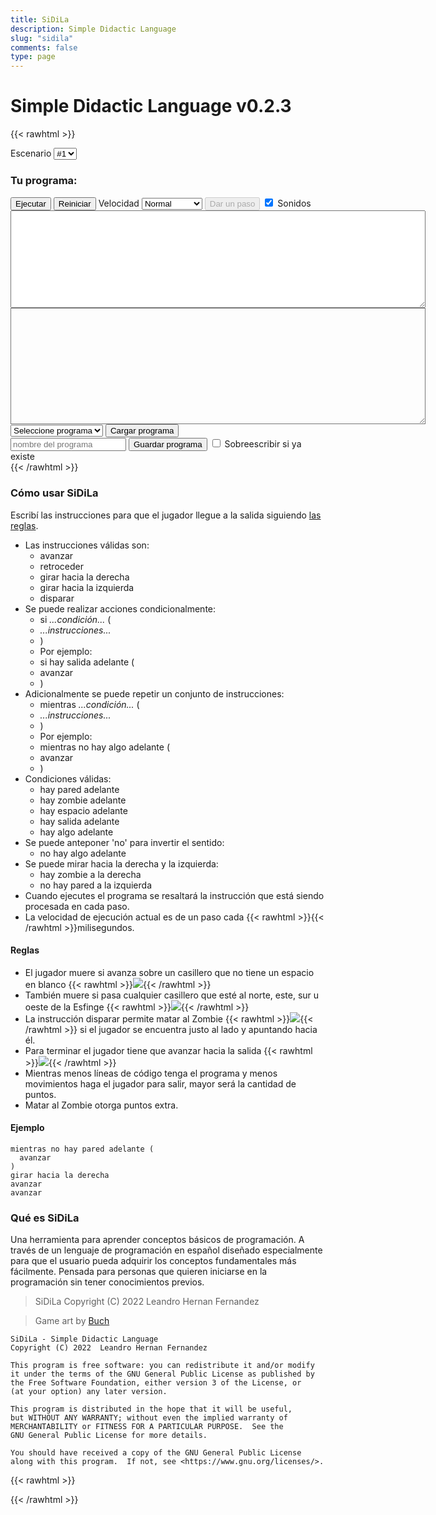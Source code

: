 ```yaml
---
title: SiDiLa
description: Simple Didactic Language
slug: "sidila"
comments: false
type: page
---
```


# Simple Didactic Language v0.2.3

{{< rawhtml >}}
<div id="container">
  <canvas id="canvas" class="canvas" width="256" height="256"></canvas>
</div>
<div id="message" class="message"></div>
<div>
<label for="mapSelector">Escenario</label>
 <select id="mapSelector" class="sidila-button">
    <option value="0" selected>#1</option>
    <option value="1">#2</option>
    <option value="2">#3</option>
    <option value="3">#4</option>
  </select>
</div>
<h3>Tu programa:</h3>
<div>
  <button id="run" class="sidila-button">Ejecutar</button>
  <button id="reset" class="sidila-button">Reiniciar</button> 
  <label for="periodSelector">Velocidad</label>
  <select id="periodSelector" class="sidila-button">
    <option value="0">Paso a paso</option>
    <option value="300">Lento</option>
    <option value="200" selected>Normal</option>
    <option value="50">Rápido</option>
  </select>
  <button id="step" class="sidila-button" disabled>Dar un paso</button> 
  <input type="checkbox" id="sound" value="sound" checked>
  <label for="sound">Sonidos</label>
</div>
<textarea id="errorMessage" class="errorMessage" cols="80" rows="10">
</textarea>
<textarea id="sourceCode" class="sourceCode" cols="80" rows="12">
</textarea>
<div>
  <select id="loadFilename" class="sidila-button">
    <option value="">Seleccione programa</option>
  </select>
  <button id="load" class="sidila-button">Cargar programa</button>
</div>
<div>
  <input id="saveFilename" placeholder="nombre del programa" minlength="1" maxlength="20" class="sidila-button">
  <button id="save" class="sidila-button">Guardar programa</button>
  <input type="checkbox" id="saveOverwrite" value="overwrite">
  <label for="saveOverwrite">Sobreescribir si ya existe</label>
</div>
{{< /rawhtml >}}

### Cómo usar SiDiLa

Escribí las instrucciones para que el jugador llegue a la salida siguiendo [las reglas](#reglas).
- Las instrucciones válidas son:
  - avanzar
  - retroceder
  - girar hacia la derecha
  - girar hacia la izquierda
  - disparar
- Se puede realizar acciones condicionalmente:
  - si _...condición..._ (
  - _...instrucciones..._
  - )
  - Por ejemplo:
  - si hay salida adelante (
  -   avanzar
  - )
- Adicionalmente se puede repetir un conjunto de instrucciones:
  - mientras _...condición..._ (
  - _...instrucciones..._
  - )
  - Por ejemplo:
  - mientras no hay algo adelante (
  -   avanzar
  - )
- Condiciones válidas:
  - hay pared adelante
  - hay zombie adelante
  - hay espacio adelante
  - hay salida adelante
  - hay algo adelante
- Se puede anteponer 'no' para invertir el sentido:
  - no hay algo adelante
- Se puede mirar hacia la derecha y la izquierda:
  - hay zombie a la derecha
  - no hay pared a la izquierda
- Cuando ejecutes el programa se resaltará la instrucción que está siendo procesada en cada paso.
- La velocidad de ejecución actual es de un paso cada {{< rawhtml >}}<span id="periodText"></span>{{< /rawhtml >}}milisegundos.

#### Reglas

- El jugador muere si avanza sobre un casillero que no tiene un espacio en blanco {{< rawhtml >}}<img src="/sidila/img/space.png" class="inline">{{< /rawhtml >}}
- También muere si pasa cualquier casillero que esté al norte, este, sur u oeste de la Esfinge {{< rawhtml >}}<img src="/sidila/img/sphinx.png" class="inline">{{< /rawhtml >}}
- La instrucción disparar permite matar al Zombie {{< rawhtml >}}<img src="/sidila/img/zombie.png" class="inline">{{< /rawhtml >}} si el jugador se encuentra justo al lado y apuntando hacia él.
- Para terminar el jugador tiene que avanzar hacia la salida {{< rawhtml >}}<img src="/sidila/img/exit.png" class="inline">{{< /rawhtml >}}
- Mientras menos líneas de código tenga el programa y menos movimientos haga el jugador para salir, mayor será la cantidad de puntos.
- Matar al Zombie otorga puntos extra.

#### Ejemplo

```
mientras no hay pared adelante (
  avanzar
)
girar hacia la derecha
avanzar
avanzar
```

### Qué es SiDiLa

Una herramienta para aprender conceptos básicos de programación.
A través de un lenguaje de programación en español diseñado especialmente para que el usuario pueda adquirir los conceptos fundamentales más fácilmente.
Pensada para personas que quieren iniciarse en la programación sin tener conocimientos previos.

> SiDiLa  Copyright (C) 2022  Leandro Hernan Fernandez

> Game art by [Buch](https://opengameart.org/users/buch)

```
SiDiLa - Simple Didactic Language
Copyright (C) 2022  Leandro Hernan Fernandez

This program is free software: you can redistribute it and/or modify
it under the terms of the GNU General Public License as published by
the Free Software Foundation, either version 3 of the License, or
(at your option) any later version.

This program is distributed in the hope that it will be useful,
but WITHOUT ANY WARRANTY; without even the implied warranty of
MERCHANTABILITY or FITNESS FOR A PARTICULAR PURPOSE.  See the
GNU General Public License for more details.

You should have received a copy of the GNU General Public License
along with this program.  If not, see <https://www.gnu.org/licenses/>.
```

{{< rawhtml >}}
<script type="text/javascript" src="/sidila/peg.js"></script>
<script type="text/javascript" src="/sidila/sidila.js"></script>
{{< /rawhtml >}}